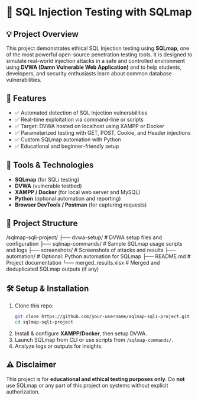 # 🔐 SQL Injection Testing with SQLmap

## 💡 Project Overview
This project demonstrates ethical SQL Injection testing using **SQLmap**, one of the most powerful open-source penetration testing tools. It is designed to simulate real-world injection attacks in a safe and controlled environment using **DVWA (Damn Vulnerable Web Application)** and to help students, developers, and security enthusiasts learn about common database vulnerabilities.

## 🚀 Features
- ✅ Automated detection of SQL Injection vulnerabilities
- ✅ Real-time exploitation via command-line or scripts
- ✅ Target: DVWA hosted on localhost using XAMPP or Docker
- ✅ Parameterized testing with GET, POST, Cookie, and Header injections
- ✅ Custom SQLmap automation with Python
- ✅ Educational and beginner-friendly setup

## 🧰 Tools & Technologies
- **SQLmap** (for SQLi testing)
- **DVWA** (vulnerable testbed)
- **XAMPP / Docker** (for local web server and MySQL)
- **Python** (optional automation and reporting)
- **Browser DevTools / Postman** (for capturing requests)

## 📁 Project Structure

/sqlmap-sqli-project/
├── dvwa-setup/             # DVWA setup files and configuration
├── sqlmap-commands/        # Sample SQLmap usage scripts and logs
├── screenshots/            # Screenshots of attacks and results
├── automation/             # Optional: Python automation for SQLmap
├── README.md               # Project documentation
└── merged_results.xlsx     # Merged and deduplicated SQLmap outputs (if any)


## 🛠️ Setup & Installation
1. Clone this repo:
   ```bash
   git clone https://github.com/your-username/sqlmap-sqli-project.git
   cd sqlmap-sqli-project
   ```
2. Install & configure **XAMPP/Docker**, then setup DVWA.
3. Launch SQLmap from CLI or use scripts from `/sqlmap-commands/`.
4. Analyze logs or outputs for insights.

## ⚠️ Disclaimer
This project is for **educational and ethical testing purposes only**. Do **not** use SQLmap or any part of this project on systems without explicit authorization.


